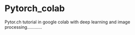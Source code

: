 # Pytorch_colab
Pytor.ch tutorial in google colab with deep learning and image processing............
